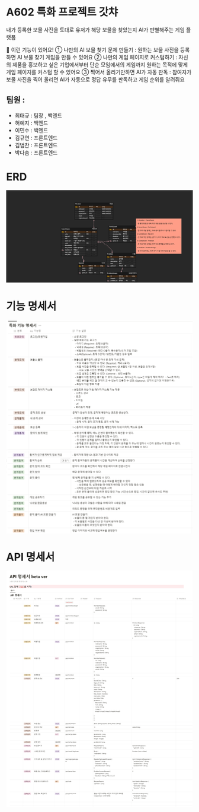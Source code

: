 
# A602 특화 프로젝트 갓챠

내가 등록한 보물 사진을 토대로 유저가 해당 보물을 찾았는지 AI가 판별해주는 게임 플랫폼

📢 이런 기능이 있어요!
① 나만의 AI 보물 찾기 문제 만들기 : 원하는 보물 사진을 등록하면 AI 보물 찾기 게임을 만들 수 있어요
② 나만의 게임 페이지로 커스텀하기 : 자신의 제품을 홍보하고 싶은 기업에서부터 단순 모임에서의 게임까지 원하는 목적에 맞게 게임 페이지를 커스텀 할 수 있어요
③ 찍어서 올리기만하면 AI가 자동 판독 : 참여자가 보물 사진을 찍어 올리면 AI가 자동으로 정답 유무를 판독하고 게임 순위를 알려줘요
## 팀원 : 

 - 최태규 : 팀장 , 백엔드
 - 허예지 : 백엔드
 - 이민수 : 백엔드
 - 김규연 : 프론트엔드
 - 김범찬 : 프론트엔드
 - 박다솜 : 프론트엔드

# ERD

![img.png](assets/img.png)

# 기능 명세서

![img.png](assets/erd_1.png)
![img_1.png](assets/erd_2.png)

# API 명세서
![img_3.png](img_3.png)
